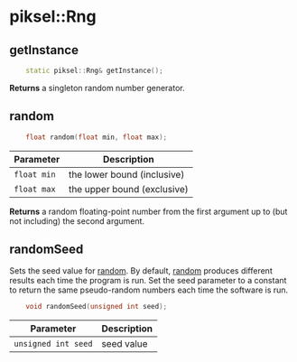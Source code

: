 # piksel::Rng

## getInstance

```cpp
    static piksel::Rng& getInstance();
```

**Returns** a singleton random number generator.

## random

```cpp
    float random(float min, float max);
```

|Parameter|Description|
|-|-|
|`float min`|the lower bound (inclusive)|
|`float max`|the upper bound (exclusive)|

**Returns** a random floating-point number from the first argument up to (but not including) the second argument.

## randomSeed

Sets the seed value for [random](reference/rng.md#random). By default, [random](reference/rng.md#random) produces different results each time the program is run. Set the seed parameter to a constant to return the same pseudo-random numbers each time the software is run.

```cpp
    void randomSeed(unsigned int seed);
```

|Parameter|Description|
|-|-|
|`unsigned int seed`|seed value|
